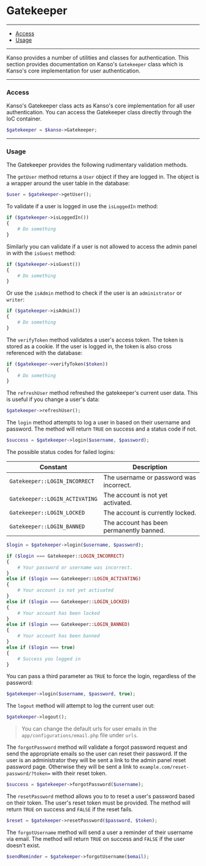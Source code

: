 # Gatekeeper

--------------------------------------------------------

-   [Access](#access)
-   [Usage](#usage)

--------------------------------------------------------

Kanso provides a number of utilities and classes for authentication. This section provides documentation on Kanso's `Gatekeeper` class which is Kanso's core implementation for user authentication.

--------------------------------------------------------

### Access

Kanso's Gatekeeper class acts as Kanso's core implementation for all user authentication. You can access the Gatekeeper class directly through the IoC container.

```php
$gatekeeper = $kanso->Gatekeeper;
```

--------------------------------------------------------

### Usage

The Gatekeeper provides the following rudimentary validation methods.

The `getUser` method returns a `User` object if they are logged in. The object is a wrapper around the user table in the database:
```php
$user = $gatekeeper->getUser();
```

To validate if a user is logged in use the `isLoggedIn` method:
```php
if ($gatekeeper->isLoggedIn())
{
    # Do something
}
```

Similarly you can validate if a user is not allowed to access the admin panel in with the `isGuest` method:
```php
if ($gatekeeper->isGuest())
{
    # Do something
}
```

Or use the `isAdmin` method to check if the user is an `administrator` or `writer`:
```php
if ($gatekeeper->isAdmin())
{
    # Do something
}
```

The `verifyToken` method validates a user's access token. The token is stored as a cookie. If the user is logged in, the token is also cross referenced with the database:
```php
if ($gatekeeper->verifyToken($token))
{
    # Do something
}
```

The `refreshUser` method refreshed the gatekeeper's current user data. This is useful if you change a user's data:
```php
$gatekeeper->refreshUser();
```

The `login` method attempts to log a user in based on their username and password. The method will return `TRUE` on success and a status code if not.

```php
$success = $gatekeeper->login($username, $password);
```

The possible status codes for failed logins:

| Constant                       | Description                              |
|--------------------------------|------------------------------------------|
| `Gatekeeper::LOGIN_INCORRECT`  | The username or password was incorrect.  |
| `Gatekeeper::LOGIN_ACTIVATING` | The account is not yet activated.        |
| `Gatekeeper::LOGIN_LOCKED`     | The account is currently locked.         |
| `Gatekeeper::LOGIN_BANNED`     | The account has been permanently banned. |


```php
$login = $gatekeeper->login($username, $password);

if ($login === Gatekeeper::LOGIN_INCORRECT)
{
    # Your password or username was incorrect.
}
else if ($login === Gatekeeper::LOGIN_ACTIVATING)
{
    # Your account is not yet activated
}
else if ($login === Gatekeeper::LOGIN_LOCKED)
{
    # Your account has been locked
}
else if ($login === Gatekeeper::LOGIN_BANNED)
{
    # Your account has been banned
}
else if ($login === true)
{
    # Success you logged in
}
```

You can pass a third parameter as `TRUE` to force the login, regardless of the password:
```php
$gatekeeper->login($username, $password, true);
```

The `logout` method will attempt to log the current user out:
```php
$gatekeeper->logout();
```

> You can change the default urls for user emails in the `app/configurations/email.php` file under `urls`.

The `forgotPassword` method will validate a forgot password request and send the appropriate emails so the user can reset their password. If the user is an administrator they will be sent a link to the admin panel reset password page. Otherwise they will be sent a link to `example.com/reset-password/?token=` with their reset token.

```php
$success = $gatekeeper->forgotPassword($username);
```

The `resetPassword` method allows you to to reset a user's password based on their token. The user's reset token must be provided. The method will return `TRUE` on success and `FALSE` if the reset fails.

```php
$reset = $gatekeeper->resetPassword($password, $token);
```

The `forgotUsername` method will send a user a reminder of their username via email. The method will return `TRUE` on success and `FALSE` if the user doesn't exist.

```php
$sendReminder = $gatekeeper->forgotUsername($email);
```
